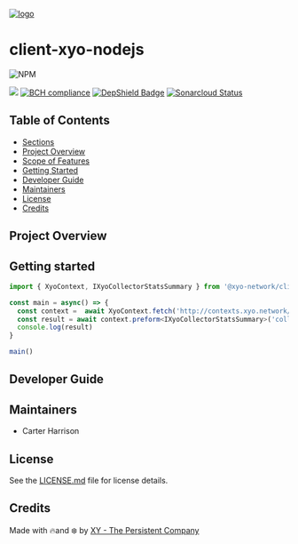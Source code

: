 [logo]: https://cdn.xy.company/img/brand/XY_Logo_GitHub.png

[![logo]](https://xy.company)

# client-xyo-nodejs

![NPM](https://img.shields.io/npm/v/@xyo-network/client-xyo-nodejs.svg?style=plastic)

![](https://github.com/XYOracleNetwork/client-xyo-nodejs/workflows/CI/badge.svg?branch=develop)
[![BCH compliance](https://bettercodehub.com/edge/badge/XYOracleNetwork/client-xyo-nodejs?branch=develop)](https://bettercodehub.com/results/XYOracleNetwork/sdk-core-nodejs) [![DepShield Badge](https://depshield.sonatype.org/badges/XYOracleNetwork/client-xyo-nodejs/depshield.svg)](https://depshield.github.io) 
[![Sonarcloud Status](https://sonarcloud.io/api/project_badges/measure?project=XYOracleNetwork_client-xyo-nodejs&metric=alert_status)](https://sonarcloud.io/dashboard?id=XYOracleNetwork_client-xyo-nodejs) 

## Table of Contents

-   [Sections](#sections)
-   [Project Overview](#project-overview)
-   [Scope of Features](#scope-of-features)
-   [Getting Started](#getting-started)
-   [Developer Guide](#developer-guide)
-   [Maintainers](#maintainers)
-   [License](#license)
-   [Credits](#credits)

## Project Overview

## Getting started
```typescript
import { XyoContext, IXyoCollectorStatsSummary } from '@xyo-network/client-xyo-nodejs'

const main = async() => {
  const context =  await XyoContext.fetch('http://contexts.xyo.network/dataOcean.context.json')
  const result = await context.preform<IXyoCollectorStatsSummary>('collectorStatsSummary')
  console.log(result)
}

main()
```

## Developer Guide

## Maintainers

-   Carter Harrison

## License

See the [LICENSE.md](LICENSE) file for license details.

## Credits

Made with 🔥and ❄️ by [XY - The Persistent Company](https://www.xy.company)
